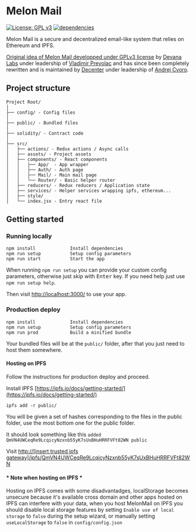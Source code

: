 # Melon Mail

[![License: GPL v3](https://img.shields.io/badge/License-GPL%20v3-blue.svg)](https://www.gnu.org/licenses/gpl-3.0)
[![dependencies](https://david-dm.org/DecenterApps/MelonMail.svg)](https://david-dm.org/DecenterApps/MelonMail)

Melon Mail is a secure and decentralized email-like system that relies on Ethereum and IPFS.

[Original idea of Melon Mail developped under GPLv3 license](https://github.com/DevanaLabs/lemon.email-dApp) by [Devana Labs](http://labs.devana.rs/) under leadership of [Vladimir Prevolac](https://www.linkedin.com/in/vladimirprelovac) and has since been completely rewritten and is maintained by [Decenter](https://decenter.com/) under leadership of [Andrej Cvoro](https://rs.linkedin.com/in/andrejcvoro).

## Project structure
```
Project Root/
│
├── config/ - Config files
│
├── public/ - Bundled files
│
├── solidity/ - Contract code
│
├── src/
│   ├── actions/ - Redux actions / Async calls
│   ├── assets/ - Project assets
│   ├── components/ - React components
│   │   ├── App/  - App wrapper
│   │   ├── Auth/ - Auth page 
│   │   ├── Mail/ - Main mail page
│   │   └── Router/ - Basic helper router
│   ├── reducers/ - Redux reducers / Application state
│   ├── services/ - Helper services wrapping ipfs, ethereum...
│   ├── style/
│   └── index.jsx - Entry react file
```
## Getting started
### Running locally
```
npm install             Install dependencies 
npm run setup           Setup config parameters
npm run start           Start the app
```

When running `npm run setup` you can provide your custom config parameters, otherwise just skip with <kbd>Enter</kbd> key.  If you need help just use `npm run setup help`.

Then visit [http://localhost:3000/](http://localhost:3300/) to use your app.

### Production deploy
```
npm install             Install dependencies 
npm run setup           Setup config parameters
npm run prod            Build a minified bundle
```
Your bundled files will be at the `public/` folder, after that you just need to host them somewhere.

#### Hosting on IPFS
Follow the instructions for production deploy and proceed. 

Install IPFS [https://ipfs.io/docs/getting-started/](https://ipfs.io/docs/getting-started/)
```
ipfs add -r public/
```
You will be given a set of hashes corresponding to the files in the public folder, use the most bottom one for the public folder.
 
It should look something like this `added QmVN4UWCeqRe9LcqicyNzxnb55yK7sUxBHuHRRFVFt82WN public`
 
Visit [http://[insert trusted ipfs gateway]/ipfs/QmVN4UWCeqRe9LcqicyNzxnb55yK7sUxBHuHRRFVFt82WN](https://ipfs.io/ipfs/#your_ipfs_hash#/)
 
####  * Note when hosting on IPFS * 
Hosting on IPFS comes with some disadvantadges, localStorage becomes unsecure because it's available cross domain and other apps hosted on IPFS can interfere with your data, when you host MelonMail on IPFS you should disable local storage
features by setting `Enable use of local storage` to `false` during the setup wizard, or manually setting `useLocalStorage` to `false` in `config/config.json`
